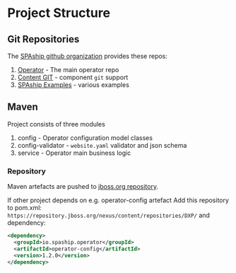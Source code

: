 # Project Structure

## Git Repositories

The [SPAship github organization](https://github.com/spaship/) provides these repos:

1. [Operator](https://github.com/spaship/operator) - The main operator repo
2. [Content GIT](https://github.com/spaship/content-git) - component `git` support
3. [SPAship Examples](https://github.com/spaship/spaship-examples) - various examples

## Maven

Project consists of three modules

1. config - Operator configuration model classes
2. config-validator - `website.yaml` validator and json schema
2. service - Operator main business logic

### Repository

Maven artefacts are pushed to [jboss.org repository](https://repository.jboss.org/nexus/#nexus-search;quick~io.spaship).

If other project depends on e.g. operator-config artefact Add this repository to
pom.xml: `https://repository.jboss.org/nexus/content/repositories/DXP/` and dependency:

```xml
<dependency>
  <groupId>io.spaship.operator</groupId>
  <artifactId>operator-config</artifactId>
  <version>1.2.0</version>
</dependency>
```
